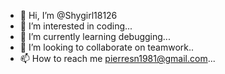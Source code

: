 - 👋 Hi, I’m @Shygirl18126
- 👀 I’m interested in coding...
- 🌱 I’m currently learning debugging...
- 💞️ I’m looking to collaborate on teamwork..
- 📫 How to reach me pierresn1981@gmail.com...

<!---
Shygirl18126/Shygirl18126 is a ✨ special ✨ repository because its `README.md` (this file) appears on your GitHub profile.
You can click the Preview link to take a look at your changes.
--->
